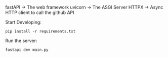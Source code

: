 fastAPI -> The web framework
uvicorn -> The ASGI Server
HTTPX -> Async HTTP client to call the github API

Start Developing:
```
pip install -r requirements.txt
```

Run the server:
```
fastapi dev main.py
```


